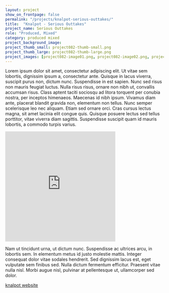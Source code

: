 ```yaml
---
layout: project
show_on_frontpage: false
permalink: "/projects/knalpot-serious-outtakes/"
title:  "Knalpot - Serious Outtakes"
project_name: Serious Outtakes
role: "Produced, Mixed"
category: produced mixed
project_background_image:
project_thumb_small: project082-thumb-small.png
project_thumb_large: project082-thumb-large.png
project_images: [project082-image01.png, project082-image02.png, project082-image03.png]
---
```


Lorem ipsum dolor sit amet, consectetur adipiscing elit. Ut vitae sem lobortis, dignissim ipsum a, consectetur ante. Quisque in lacus viverra, suscipit purus non, dictum nunc. Suspendisse in est sapien. Nunc sed risus non mauris feugiat luctus. Nulla risus risus, ornare non nibh ut, convallis accumsan risus. Class aptent taciti sociosqu ad litora torquent per conubia nostra, per inceptos himenaeos. Maecenas id nibh ipsum. Vivamus diam ante, placerat blandit gravida non, elementum non tellus. Nunc semper scelerisque leo nec aliquam. Etiam sed ornare orci. Cras cursus lectus magna, sit amet lacinia elit congue quis. Quisque posuere lectus sed tellus porttitor, vitae viverra diam sagittis. Suspendisse suscipit quam id mauris lobortis, a commodo turpis varius.

<iframe style="border: 0; width: 350px; height: 350px;" src="https://bandcamp.com/EmbeddedPlayer/album=3252295011/size=large/bgcol=ffffff/linkcol=0687f5/minimal=true/transparent=true/" seamless><a href="http://knalpot.bandcamp.com/album/serious-outtakes">Serious Outtakes by Knalpot</a></iframe>

Nam ut tincidunt urna, ut dictum nunc. Suspendisse ac ultrices arcu, in lobortis sem. In elementum metus id justo molestie mattis. Integer consequat dolor vitae sodales hendrerit. Sed dignissim lacus est, eget vulputate sem finibus sed. Nulla dictum fermentum efficitur. Praesent vitae nulla nisl. Morbi augue nisl, pulvinar at pellentesque ut, ullamcorper sed dolor.



[knalpot website](http://www.knalpot.eu/news.php)
